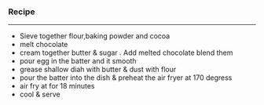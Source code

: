 ### Recipe 
*** 
* Sieve together flour,baking powder and cocoa 
* melt chocolate 
* cream together butter & sugar . Add melted chocolate blend them 
* pour egg in the batter and it smooth 
* grease shallow diah with butter & dust with flour 
* pour the batter into the dish & preheat the air fryer at 170 degress 
* air fry at for 18 minutes 
* cool & serve 
